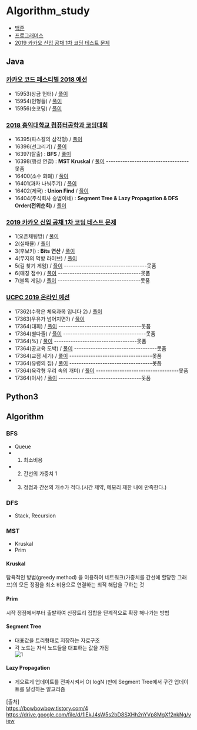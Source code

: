 # Algorithm_study

- <a href="https://www.acmicpc.net/">백준</a>
- <a href="https://programmers.co.kr/learn/challenges">프로그래머스</a>
- <a href="http://tech.kakao.com/2018/09/21/kakao-blind-recruitment-for2019-round-1/">2019 카카오 신입 공채 1차 코딩 테스트 문제</a>

## Java


### <a href="https://www.acmicpc.net/category/detail/1897">카카오 코드 페스티벌 2018 예선</a>
- 15953(상금 헌터) / <a href="https://github.com/ydj515/Algorithm_study/blob/master/Java/src/num15953/Main.java">풀이</a>
- 15954(인형들) / <a href="https://github.com/ydj515/Algorithm_study/blob/master/Java/src/num15954/Main.java">풀이</a>
- 15956(숏코딩) / <a href="https://github.com/ydj515/Algorithm_study/blob/master/Java/src/num15956/Main.java">풀이</a>


### <a href="https://www.acmicpc.net/category/detail/1945">2018 홍익대학교 컴퓨터공학과 코딩대회</a>
- 16395(파스칼의 삼각형) / <a href="https://github.com/ydj515/Algorithm_study/blob/master/Java/src/num16395/Main.java">풀이</a>
- 16396(선그리기) / <a href="https://github.com/ydj515/Algorithm_study/blob/master/Java/src/num16396/Main.java">풀이</a>
- 16397(탈출) : **BFS** / <a href="https://github.com/ydj515/Algorithm_study/blob/master/Java/src/num16397/Main.java">풀이</a>
- 16398(행성 연결) : **MST Kruskal** / <a href="#">풀이</a> -----------------------------------못품
- 16400(소수 화폐) / <a href="https://github.com/ydj515/Algorithm_study/blob/master/Java/src/num16400/Main.java">풀이</a>
- 16401(과자 나눠주기) / <a href="https://github.com/ydj515/Algorithm_study/blob/master/Java/src/num16401/Main.java">풀이</a>
- 16402(제국) : **Union Find** / <a href="https://github.com/ydj515/Algorithm_study/blob/master/Java/src/num16402/Main.java">풀이</a>
- 16404(주식회사 승범이네) : **Segment Tree & Lazy Propagation & DFS Order(전위순회)** / <a href="https://github.com/ydj515/Algorithm_study/blob/master/Java/src/num16404/Main.java">풀이</a>


### <a href="http://tech.kakao.com/2018/09/21/kakao-blind-recruitment-for2019-round-1/">2019 카카오 신입 공채 1차 코딩 테스트 문제</a>
- 1(오픈채팅방) / <a href="https://github.com/ydj515/Algorithm_study/blob/master/Java/src/kakao/blind/test2019/num1/Main.java">풀이</a>
- 2(실패율) / <a href="https://github.com/ydj515/Algorithm_study/blob/master/Java/src/kakao/blind/test2019/num2/Main.java">풀이</a>
- 3(후보키) : **Bits 연산** / <a href="https://github.com/ydj515/Algorithm_study/blob/master/Java/src/kakao/blind/test2019/num3/Main.java">풀이</a>
- 4(무지의 먹방 라이브) / <a href="https://github.com/ydj515/Algorithm_study/blob/master/Java/src/kakao/blind/test2019/num4/Main.java">풀이</a>
- 5(길 찾기 게임) / <a href="#">풀이</a> -----------------------------------못품
- 6(매칭 점수) / <a href="#">풀이</a> -----------------------------------못품
- 7(블록 게임) / <a href="#">풀이</a> -----------------------------------못품


### <a href="https://www.acmicpc.net/contest/view/449">UCPC 2019 온라인 예선</a>
- 17362(수학은 체육과목 입니다 2) / <a href="https://github.com/ydj515/Algorithm_study/blob/master/Java/src/num17362/Main.java">풀이</a>
- 17363(우유가 넘어지면?) / <a href="https://github.com/ydj515/Algorithm_study/blob/master/Java/src/num17363/Main.java">풀이</a>
- 17364(대회) / <a href="#">풀이</a> -----------------------------------못품
- 17364(별다줄) / <a href="#">풀이</a> -----------------------------------못품
- 17364(%) / <a href="#">풀이</a> -----------------------------------못품
- 17364(공교육 도박) / <a href="#">풀이</a> -----------------------------------못품
- 17364(교점 세기) / <a href="#">풀이</a> -----------------------------------못품
- 17364(유령의 집) / <a href="#">풀이</a> -----------------------------------못품
- 17364(육각형 우리 속의 개미) / <a href="#">풀이</a> -----------------------------------못품
- 17364(이사) / <a href="#">풀이</a> -----------------------------------못품


## Python3



## Algorithm
### BFS
- Queue
- 1. 최소비용
- 2. 간선의 가중치 1
- 3. 정점과 간선의 개수가 적다.(시간 제약, 메모리 제한 내에 만족한다.)

### DFS
- Stack, Recursion

### MST
- Kruskal
- Prim

#### Kruskal
탐욕적인 방법(greedy method) 을 이용하여 네트워크(가중치를 간선에 할당한 그래프)의 모든 정점을 최소 비용으로 연결하는 최적 해답을 구하는 것

#### Prim
시작 정점에서부터 출발하여 신장트리 집합을 단계적으로 확장 해나가는 방법

#### Segment Tree
- 대표값을 트리형태로 저장하는 자료구조
- 각 노드는 자식 노드들을 대표하는 값을 가짐  
![1](https://user-images.githubusercontent.com/32935365/63648002-403e6a00-c764-11e9-87cb-e485ad5d577b.PNG)

#### Lazy Propagation
- 게으르게 업데이트를 전파시켜서 O( logN )만에 Segment Tree에서 구간 업데이트를 달성하는 알고리즘

[출처]  
https://bowbowbow.tistory.com/4  
https://drive.google.com/file/d/1lEkJ4sW5s2bD8SXHh2nYVp8MgXf2nkNg/view  
